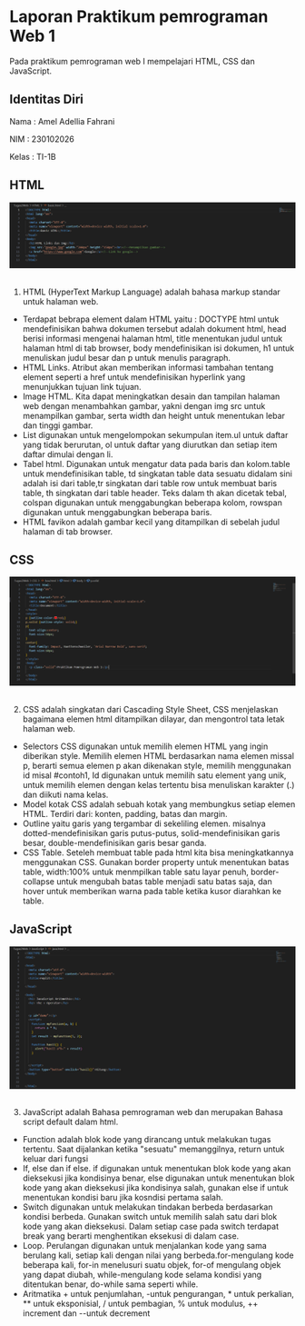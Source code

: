 
# Laporan Praktikum pemrograman Web 1
Pada praktikum pemrograman web I mempelajari HTML, CSS dan JavaScript.


















## Identitas Diri
Nama    : Amel Adellia Fahrani

NIM     : 230102026

Kelas   : TI-1B


## HTML

![App Screenshot](./SS/HTML.png)


## 
1. HTML (HyperText Markup Language) adalah bahasa markup standar untuk halaman web.
- Terdapat bebrapa element dalam HTML yaitu : DOCTYPE html untuk mendefinisikan bahwa dokumen tersebut adalah dokument html, head berisi informasi mengenai halaman html, title menentukan judul untuk halaman html di tab browser, body mendefinisikan isi dokumen, h1 untuk menuliskan judul besar dan p untuk menulis paragraph.
- HTML Links. Atribut akan memberikan informasi tambahan tentang element seperti a href untuk mendefinisikan hyperlink yang menunjukkan tujuan link tujuan.
- Image HTML. Kita dapat meningkatkan desain dan tampilan halaman web dengan menambahkan gambar, yakni dengan img src untuk menampilkan gambar, serta width dan height untuk menentukan lebar dan tinggi gambar.
- List digunakan untuk mengelompokan sekumpulan item.ul untuk daftar yang tidak berurutan, ol untuk daftar yang diurutkan dan setiap item daftar dimulai dengan li.
- Tabel html. Digunakan untuk mengatur data pada baris dan kolom.table untuk mendefinisikan table, td singkatan table data sesuatu didalam sini adalah isi dari table,tr singkatan dari table row untuk membuat baris table, th singkatan dari table header. Teks dalam th akan dicetak tebal, colspan digunakan untuk menggabungkan beberapa kolom, rowspan digunakan untuk menggabungkan beberapa baris.
- HTML favikon adalah gambar kecil yang ditampilkan di sebelah judul halaman di tab browser.








## CSS

![App Screenshot](./SS/CSS.png)


## 
2. CSS adalah singkatan dari Cascading Style Sheet, CSS menjelaskan bagaimana elemen html ditampilkan dilayar, dan mengontrol tata letak halaman web.
- Selectors CSS digunakan untuk memilih elemen HTML yang ingin diberikan style. Memilih elemen HTML berdasarkan nama elemen missal p, berarti semua elemen p akan dikenakan style, memilih menggunakan id misal #contoh1, Id digunakan untuk memilih satu element yang unik, untuk memilih elemen dengan kelas tertentu bisa menuliskan karakter (.) dan diikuti nama kelas.
- Model kotak CSS adalah sebuah kotak yang membungkus setiap elemen HTML. Terdiri dari: konten, padding, batas dan margin.
- Outline yaitu garis yang tergambar di sekeliling elemen. misalnya dotted-mendefinisikan garis putus-putus, solid-mendefinisikan garis besar, double-mendefinisikan garis besar ganda.
- CSS Table. Seteleh membuat table pada html kita bisa meningkatkannya menggunakan CSS. Gunakan border property untuk menentukan batas table, width:100% untuk menmpilkan table satu layar penuh, border-collapse untuk mengubah batas table menjadi satu batas saja, dan hover untuk memberikan warna pada table ketika kusor diarahkan ke table.


    
## JavaScript

![App Screenshot](./SS/JS.png)


## 
3. JavaScript adalah Bahasa pemrograman web dan merupakan Bahasa script default dalam html.
- Function adalah blok kode yang dirancang untuk melakukan tugas tertentu. Saat dijalankan ketika "sesuatu" memanggilnya, return untuk keluar dari fungsi
- If, else dan if else. if digunakan untuk menentukan blok kode yang akan dieksekusi jika kondisinya benar, else digunakan untuk menentukan blok kode yang akan dieksekusi jika kondisinya salah, gunakan else if untuk menentukan kondisi baru jika kosndisi pertama salah.
- Switch digunakan untuk melakukan tindakan berbeda berdasarkan kondisi berbeda. Gunakan switch untuk memilih salah satu dari blok kode yang akan dieksekusi. Dalam setiap case pada switch terdapat break yang berarti menghentikan eksekusi di dalam case.
- Loop. Perulangan digunakan untuk menjalankan kode yang sama berulang kali, setiap kali dengan nilai yang berbeda.for-mengulang kode beberapa kali, for-in menelusuri suatu objek, for-of mengulang objek yang dapat diubah, while-mengulang kode selama kondisi yang ditentukan benar, do-while sama seperti while.
- Aritmatika + untuk penjumlahan, 
-untuk pengurangan, * untuk perkalian, ** untuk eksponisial, / untuk pembagian, % untuk modulus, ++  increment dan --untuk decrement















